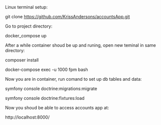 Linux terminal setup:

git clone https://github.com/KrissAndersons/accountsApp.git

Go to project directory:

docker_compose up

After a while container shoud be up and runing, open new teminal in same directory:

composer install

docker-compose exec -u 1000 fpm bash

Now you are in container, run comand to set up db tables and data:

symfony console doctrine:migrations:migrate

symfony console doctrine:fixtures:load


Now you shoud be able to access accounts app at:

http://localhost:8000/
